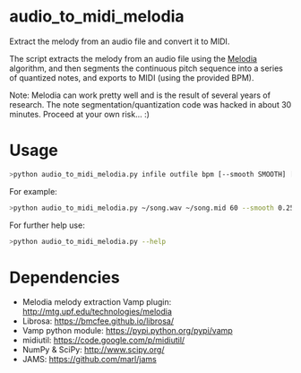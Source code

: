 # audio_to_midi_melodia
Extract the melody from an audio file and convert it to MIDI.

The script extracts the melody from an audio file using the [Melodia](http://mtg.upf.edu/technologies/melodia) algorithm, and then segments the continuous pitch sequence into a series of quantized notes, and exports to MIDI (using the provided BPM).

Note: Melodia can work pretty well and is the result of several years of research. The note segmentation/quantization code was hacked in about 30 minutes. Proceed at your own risk... :)

# Usage
```bash
>python audio_to_midi_melodia.py infile outfile bpm [--smooth SMOOTH] [--minduration MINDURATION] [--jams]
```
For example:
```bash
>python audio_to_midi_melodia.py ~/song.wav ~/song.mid 60 --smooth 0.25 --minduration 0.1 --jams
```
For further help use:
```bash
>python audio_to_midi_melodia.py --help
```

# Dependencies
- Melodia melody extraction Vamp plugin: http://mtg.upf.edu/technologies/melodia
- Librosa: https://bmcfee.github.io/librosa/
- Vamp python module: https://pypi.python.org/pypi/vamp
- midiutil: https://code.google.com/p/midiutil/
- NumPy & SciPy: http://www.scipy.org/
- JAMS: https://github.com/marl/jams